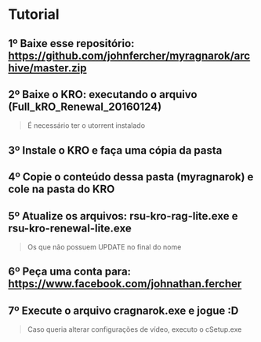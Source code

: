 # Tutorial

## 1º Baixe esse repositório: https://github.com/johnfercher/myragnarok/archive/master.zip

## 2º Baixe o KRO: executando o arquivo (Full_kRO_Renewal_20160124)
> É necessário ter o utorrent instalado

## 3º Instale o KRO e faça uma cópia da pasta

## 4º Copie o conteúdo dessa pasta (myragnarok) e cole na pasta do KRO

## 5º Atualize os arquivos: rsu-kro-rag-lite.exe e rsu-kro-renewal-lite.exe
> Os que não possuem UPDATE no final do nome

## 6º Peça uma conta para: https://www.facebook.com/johnathan.fercher

## 7º Execute o arquivo cragnarok.exe e jogue :D
> Caso queria alterar configurações de vídeo, executo o cSetup.exe